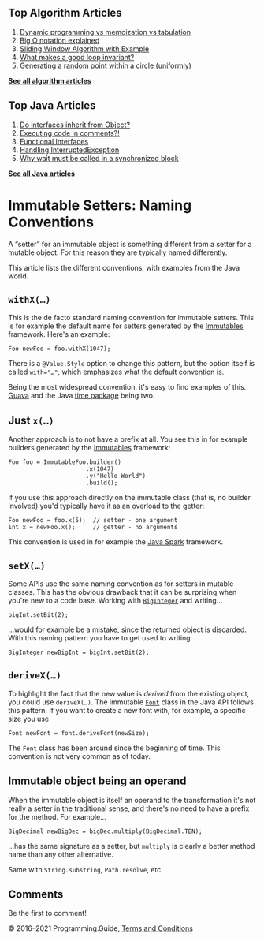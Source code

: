 <span class="underline"></span>

<span class="underline"></span>

Top Algorithm Articles
----------------------

1.  [Dynamic programming vs memoization vs tabulation](dynamic-programming-vs-memoization-vs-tabulation.html)
2.  [Big O notation explained](big-o-notation-explained.html)
3.  [Sliding Window Algorithm with Example](sliding-window-example.html)
4.  [What makes a good loop invariant?](what-makes-a-good-loop-invariant.html)
5.  [Generating a random point within a circle (uniformly)](random-point-within-circle.html)

[**See all algorithm articles**](algorithms.html)

<span class="underline"></span>

Top Java Articles
-----------------

1.  [Do interfaces inherit from Object?](java/do-interfaces-inherit-from-object.html)
2.  [Executing code in comments?!](java/executing-code-in-comments.html)
3.  [Functional Interfaces](java/functional-interfaces.html)
4.  [Handling InterruptedException](java/handling-interrupted-exceptions.html)
5.  [Why wait must be called in a synchronized block](java/why-wait-must-be-in-synchronized.html)

[**See all Java articles**](java/index.html)

Immutable Setters: Naming Conventions
=====================================

A “setter” for an immutable object is something different from a setter for a mutable object. For this reason they are typically named differently.

This article lists the different conventions, with examples from the Java world.

`withX(…)`
----------

This is the de facto standard naming convention for immutable setters. This is for example the default name for setters generated by the [Immutables](https://immutables.github.io/) framework. Here's an example:

    Foo newFoo = foo.withX(1047);

There is a `@Value.Style` option to change this pattern, but the option itself is called `with="…"`, which emphasizes what the default convention is.

Being the most widespread convention, it's easy to find examples of this. [Guava](https://github.com/google/guava) and the Java [time package](https://docs.oracle.com/javase/8/docs/api/java/time/package-summary.html) being two.

Just `x(…)`
-----------

Another approach is to not have a prefix at all. You see this in for example builders generated by the [Immutables](https://immutables.github.io/) framework:

    Foo foo = ImmutableFoo.builder()
                          .x(1047)
                          .y("Hello World")
                          .build();

If you use this approach directly on the immutable class (that is, no builder involved) you'd typically have it as an overload to the getter:

    Foo newFoo = foo.x(5);  // setter - one argument
    int x = newFoo.x();     // getter - no arguments

This convention is used in for example the [Java Spark](https://sparkjava.com/) framework.

`setX(…)`
---------

Some APIs use the same naming convention as for setters in mutable classes. This has the obvious drawback that it can be surprising when you're new to a code base. Working with [`BigInteger`](https://docs.oracle.com/javase/8/docs/api/java/math/BigInteger.html) and writing…

    bigInt.setBit(2);

…would for example be a mistake, since the returned object is discarded. With this naming pattern you have to get used to writing

    BigInteger newBigInt = bigInt.setBit(2);

`deriveX(…)`
------------

To highlight the fact that the new value is *derived* from the existing object, you could use `deriveX(…)`. The immutable [`Font`](https://docs.oracle.com/javase/9/docs/api/java/awt/Font.html) class in the Java API follows this pattern. If you want to create a new font with, for example, a specific size you use

    Font newFont = font.deriveFont(newSize);

The `Font` class has been around since the beginning of time. This convention is not very common as of today.

Immutable object being an operand
---------------------------------

When the immutable object is itself an operand to the transformation it's not really a setter in the traditional sense, and there's no need to have a prefix for the method. For example…

    BigDecimal newBigDec = bigDec.multiply(BigDecimal.TEN);

…has the same signature as a setter, but `multiply` is clearly a better method name than any other alternative.

Same with `String.substring`, `Path.resolve`, etc.

Comments
--------

Be the first to comment!

© 2016–2021 Programming.Guide, [Terms and Conditions](terms-and-conditions.html)
